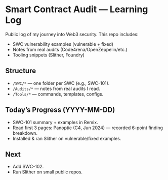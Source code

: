 # Smart Contract Audit — Learning Log

Public log of my journey into Web3 security. This repo includes:
- SWC vulnerability examples (vulnerable + fixed)
- Notes from real audits (Code4rena/OpenZeppelin/etc.)
- Tooling snippets (Slither, Foundry)

## Structure
- `/SWC/*` — one folder per SWC (e.g., SWC-101).
- `/Audits/*` — notes from real audits I read.
- `/Tools/*` — commands, templates, configs.

## Today’s Progress (YYYY-MM-DD)
- SWC-101 summary + examples in Remix.
- Read first 3 pages: Panoptic (C4, Jun 2024) — recorded 6-point finding breakdown.
- Installed & ran Slither on vulnerable/fixed examples.

## Next
- Add SWC-102.
- Run Slither on small public repos.
